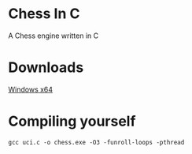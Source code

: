 # Chess In C
A Chess engine written in C

# Downloads
[Windows x64](https://github.com/Mushroomcraft1/ChessInC/raw/main/bin/windowsX64.exe)

# Compiling yourself
```
gcc uci.c -o chess.exe -O3 -funroll-loops -pthread
```
